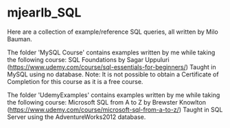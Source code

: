 # mjearlb_SQL

Here are a collection of example/reference SQL queries, all written by Milo Bauman. 

The folder 'MySQL Course' contains examples written by me while taking the following course: 
SQL Foundations by Sagar Uppuluri (https://www.udemy.com/course/sql-essentials-for-beginners/)
Taught in MySQL using no database. Note: It is not possible to obtain a Certificate of Completion for this course as it is a free course. 

The folder 'UdemyExamples' contains examples written by me while taking the following course: 
Microsoft SQL from A to Z by Brewster Knowlton (https://www.udemy.com/course/microsoft-sql-from-a-to-z/)
Taught in SQL Server using the AdventureWorks2012 database. 
